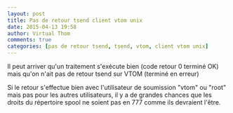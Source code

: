```yaml
---
layout: post
title: Pas de retour tsend client vtom unix
date: 2015-04-13 19:58
author: Virtual Thom
comments: true
categories: [pas de retour tsend, tsend, vtom, client vtom unix]
---
```

Il peut arriver qu'un traitement s'exécute bien (code retour 0 terminé OK) mais qu'on n'ait pas de retour tsend sur VTOM (terminé en erreur)

Si le retour s'effectue bien avec l'utilisateur de soumission "vtom" ou "root" mais pas pour les autres utilisateurs, il y a de grandes chances que les droits du répertoire spool ne soient pas en 777 comme ils devraient l'être.
